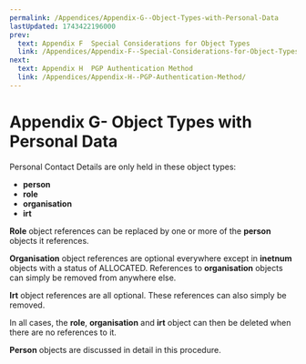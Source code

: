```yaml
---
permalink: /Appendices/Appendix-G--Object-Types-with-Personal-Data
lastUpdated: 1743422196000
prev:
  text: Appendix F  Special Considerations for Object Types
  link: /Appendices/Appendix-F--Special-Considerations-for-Object-Types/
next:
  text: Appendix H  PGP Authentication Method
  link: /Appendices/Appendix-H--PGP-Authentication-Method/
---
```


# Appendix G- Object Types with Personal Data

Personal Contact Details are only held in these object types:
* **person**
* **role**
* **organisation**
* **irt**

**Role** object references can be replaced by one or more of the **person** objects it references.

**Organisation** object references are optional everywhere except in **inetnum** objects with a status of
ALLOCATED. References to **organisation** objects can simply be removed from anywhere else.

**Irt** object references are all optional. These references can also simply be removed.

In all cases, the **role**, **organisation** and **irt** object can then be deleted when there are no references to it.

**Person** objects are discussed in detail in this procedure.
